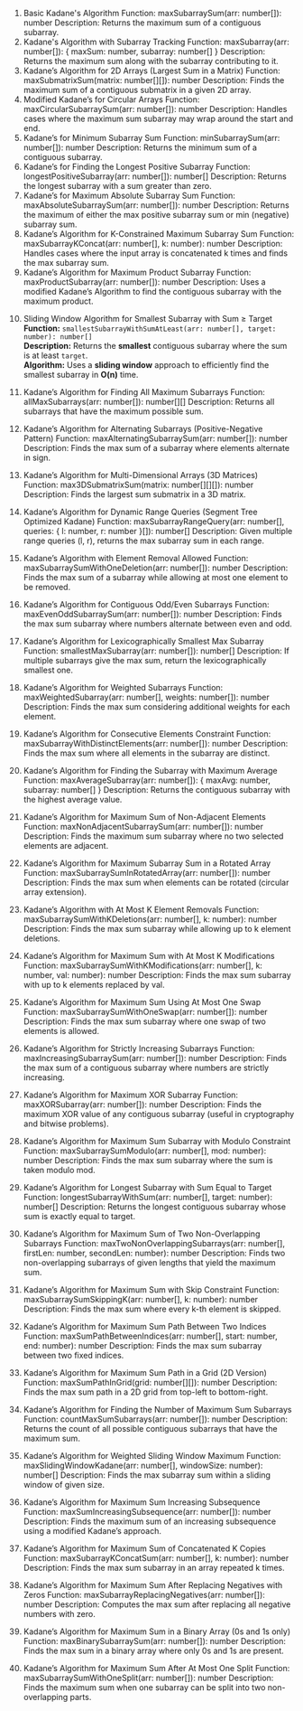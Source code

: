 1. Basic Kadane's Algorithm
Function: maxSubarraySum(arr: number[]): number
Description: Returns the maximum sum of a contiguous subarray.
2. Kadane's Algorithm with Subarray Tracking
Function: maxSubarray(arr: number[]): { maxSum: number, subarray: number[] }
Description: Returns the maximum sum along with the subarray contributing to it.
3. Kadane’s Algorithm for 2D Arrays (Largest Sum in a Matrix)
Function: maxSubmatrixSum(matrix: number[][]): number
Description: Finds the maximum sum of a contiguous submatrix in a given 2D array.
4. Modified Kadane’s for Circular Arrays
Function: maxCircularSubarraySum(arr: number[]): number
Description: Handles cases where the maximum sum subarray may wrap around the start and end.
5. Kadane’s for Minimum Subarray Sum
Function: minSubarraySum(arr: number[]): number
Description: Returns the minimum sum of a contiguous subarray.
6. Kadane’s for Finding the Longest Positive Subarray
Function: longestPositiveSubarray(arr: number[]): number[]
Description: Returns the longest subarray with a sum greater than zero.
7. Kadane’s for Maximum Absolute Subarray Sum
Function: maxAbsoluteSubarraySum(arr: number[]): number
Description: Returns the maximum of either the max positive subarray sum or min (negative) subarray sum.
8. Kadane’s Algorithm for K-Constrained Maximum Subarray Sum
Function: maxSubarrayKConcat(arr: number[], k: number): number
Description: Handles cases where the input array is concatenated k times and finds the max subarray sum.
9. Kadane’s Algorithm for Maximum Product Subarray
Function: maxProductSubarray(arr: number[]): number
Description: Uses a modified Kadane’s Algorithm to find the contiguous subarray with the maximum product.

<!-- 10. Kadane’s Algorithm for Longest Subarray with Sum >= Target
Function: longestSubarrayWithSumAtLeast(arr: number[], target: number): number[]
Description: Returns the longest contiguous subarray where the sum is at least target. -->

10. Sliding Window Algorithm for Smallest Subarray with Sum ≥ Target  
**Function:** `smallestSubarrayWithSumAtLeast(arr: number[], target: number): number[]`  
**Description:** Returns the **smallest** contiguous subarray where the sum is at least `target`.  
**Algorithm:** Uses a **sliding window** approach to efficiently find the smallest subarray in **O(n)** time.

11. Kadane’s Algorithm for Finding All Maximum Subarrays
Function: allMaxSubarrays(arr: number[]): number[][]
Description: Returns all subarrays that have the maximum possible sum.
12. Kadane’s Algorithm for Alternating Subarrays (Positive-Negative Pattern)
Function: maxAlternatingSubarraySum(arr: number[]): number
Description: Finds the max sum of a subarray where elements alternate in sign.
13. Kadane’s Algorithm for Multi-Dimensional Arrays (3D Matrices)
Function: max3DSubmatrixSum(matrix: number[][][]): number
Description: Finds the largest sum submatrix in a 3D matrix.
14. Kadane’s Algorithm for Dynamic Range Queries (Segment Tree Optimized Kadane)
Function: maxSubarrayRangeQuery(arr: number[], queries: { l: number, r: number }[]): number[]
Description: Given multiple range queries (l, r), returns the max subarray sum in each range.
15. Kadane’s Algorithm with Element Removal Allowed
Function: maxSubarraySumWithOneDeletion(arr: number[]): number
Description: Finds the max sum of a subarray while allowing at most one element to be removed.
16. Kadane’s Algorithm for Contiguous Odd/Even Subarrays
Function: maxEvenOddSubarraySum(arr: number[]): number
Description: Finds the max sum subarray where numbers alternate between even and odd.
17. Kadane’s Algorithm for Lexicographically Smallest Max Subarray
Function: smallestMaxSubarray(arr: number[]): number[]
Description: If multiple subarrays give the max sum, return the lexicographically smallest one.
18. Kadane’s Algorithm for Weighted Subarrays
Function: maxWeightedSubarray(arr: number[], weights: number[]): number
Description: Finds the max sum considering additional weights for each element.
19. Kadane’s Algorithm for Consecutive Elements Constraint
Function: maxSubarrayWithDistinctElements(arr: number[]): number
Description: Finds the max sum where all elements in the subarray are distinct.
20. Kadane’s Algorithm for Finding the Subarray with Maximum Average
Function: maxAverageSubarray(arr: number[]): { maxAvg: number, subarray: number[] }
Description: Returns the contiguous subarray with the highest average value.
21. Kadane’s Algorithm for Maximum Sum of Non-Adjacent Elements
Function: maxNonAdjacentSubarraySum(arr: number[]): number
Description: Finds the maximum sum subarray where no two selected elements are adjacent.
22. Kadane’s Algorithm for Maximum Subarray Sum in a Rotated Array
Function: maxSubarraySumInRotatedArray(arr: number[]): number
Description: Finds the max sum when elements can be rotated (circular array extension).
23. Kadane’s Algorithm with At Most K Element Removals
Function: maxSubarraySumWithKDeletions(arr: number[], k: number): number
Description: Finds the max sum subarray while allowing up to k element deletions.
24. Kadane’s Algorithm for Maximum Sum with At Most K Modifications
Function: maxSubarraySumWithKModifications(arr: number[], k: number, val: number): number
Description: Finds the max sum subarray with up to k elements replaced by val.
25. Kadane’s Algorithm for Maximum Sum Using At Most One Swap
Function: maxSubarraySumWithOneSwap(arr: number[]): number
Description: Finds the max sum subarray where one swap of two elements is allowed.
26. Kadane’s Algorithm for Strictly Increasing Subarrays
Function: maxIncreasingSubarraySum(arr: number[]): number
Description: Finds the max sum of a contiguous subarray where numbers are strictly increasing.
27. Kadane’s Algorithm for Maximum XOR Subarray
Function: maxXORSubarray(arr: number[]): number
Description: Finds the maximum XOR value of any contiguous subarray (useful in cryptography and bitwise problems).
28. Kadane’s Algorithm for Maximum Sum Subarray with Modulo Constraint
Function: maxSubarraySumModulo(arr: number[], mod: number): number
Description: Finds the max sum subarray where the sum is taken modulo mod.
29. Kadane’s Algorithm for Longest Subarray with Sum Equal to Target
Function: longestSubarrayWithSum(arr: number[], target: number): number[]
Description: Returns the longest contiguous subarray whose sum is exactly equal to target.
30. Kadane’s Algorithm for Maximum Sum of Two Non-Overlapping Subarrays
Function: maxTwoNonOverlappingSubarrays(arr: number[], firstLen: number, secondLen: number): number
Description: Finds two non-overlapping subarrays of given lengths that yield the maximum sum.
31. Kadane’s Algorithm for Maximum Sum with Skip Constraint
Function: maxSubarraySumSkippingK(arr: number[], k: number): number
Description: Finds the max sum where every k-th element is skipped.
32. Kadane’s Algorithm for Maximum Sum Path Between Two Indices
Function: maxSumPathBetweenIndices(arr: number[], start: number, end: number): number
Description: Finds the max sum subarray between two fixed indices.
33. Kadane’s Algorithm for Maximum Sum Path in a Grid (2D Version)
Function: maxSumPathInGrid(grid: number[][]): number
Description: Finds the max sum path in a 2D grid from top-left to bottom-right.
34. Kadane’s Algorithm for Finding the Number of Maximum Sum Subarrays
Function: countMaxSumSubarrays(arr: number[]): number
Description: Returns the count of all possible contiguous subarrays that have the maximum sum.
35. Kadane’s Algorithm for Weighted Sliding Window Maximum
Function: maxSlidingWindowKadane(arr: number[], windowSize: number): number[]
Description: Finds the max subarray sum within a sliding window of given size.
36. Kadane’s Algorithm for Maximum Sum Increasing Subsequence
Function: maxSumIncreasingSubsequence(arr: number[]): number
Description: Finds the maximum sum of an increasing subsequence using a modified Kadane’s approach.
37. Kadane’s Algorithm for Maximum Sum of Concatenated K Copies
Function: maxSubarrayKConcatSum(arr: number[], k: number): number
Description: Finds the max sum subarray in an array repeated k times.
38. Kadane’s Algorithm for Maximum Sum After Replacing Negatives with Zeros
Function: maxSubarrayReplacingNegatives(arr: number[]): number
Description: Computes the max sum after replacing all negative numbers with zero.
39. Kadane’s Algorithm for Maximum Sum in a Binary Array (0s and 1s only)
Function: maxBinarySubarraySum(arr: number[]): number
Description: Finds the max sum in a binary array where only 0s and 1s are present.
40. Kadane’s Algorithm for Maximum Sum After At Most One Split
Function: maxSubarraySumWithOneSplit(arr: number[]): number
Description: Finds the maximum sum when one subarray can be split into two non-overlapping parts.